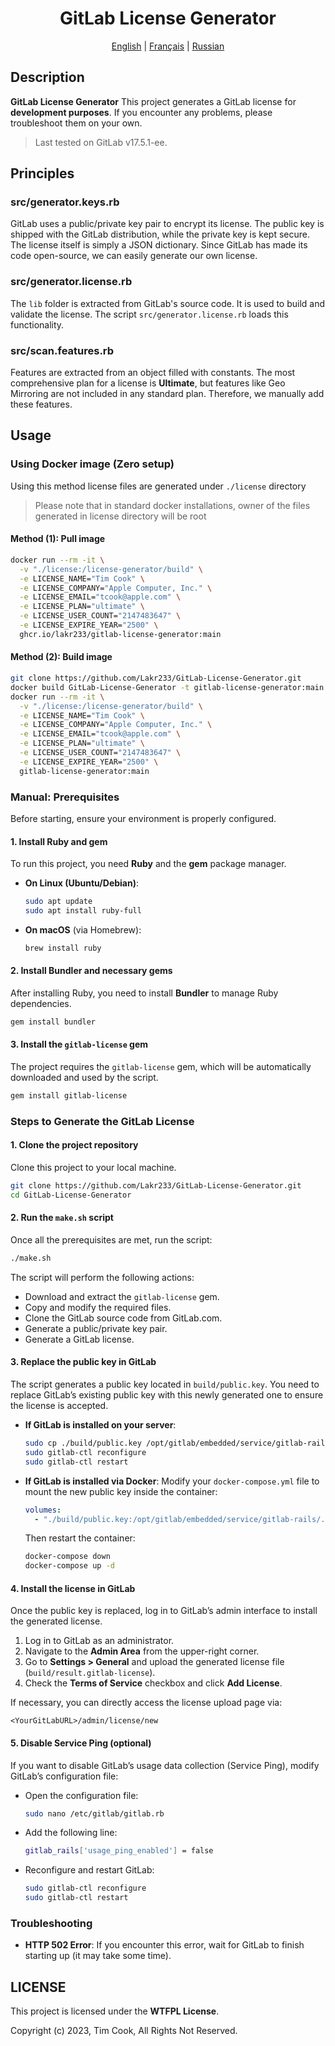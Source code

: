 <div align="center">

# GitLab License Generator

<p align="center">
  <a href="README.md">English</a> |
  <a href="lang/README_FR.md">Français</a> |
  <a href="lang/README_RU.md">Russian</a>
</p>

</div>

## Description

**GitLab License Generator** This project generates a GitLab license for **development purposes**. If you encounter any problems, please troubleshoot them on your own.

> Last tested on GitLab v17.5.1-ee.

## Principles

### **src/generator.keys.rb**

GitLab uses a public/private key pair to encrypt its license. The public key is shipped with the GitLab distribution, while the private key is kept secure. The license itself is simply a JSON dictionary. Since GitLab has made its code open-source, we can easily generate our own license.

### **src/generator.license.rb**

The `lib` folder is extracted from GitLab's source code. It is used to build and validate the license. The script `src/generator.license.rb` loads this functionality.

### **src/scan.features.rb**

Features are extracted from an object filled with constants. The most comprehensive plan for a license is **Ultimate**, but features like Geo Mirroring are not included in any standard plan. Therefore, we manually add these features.

## Usage

### Using Docker image (Zero setup)

Using this method license files are generated under `./license` directory
> Please note that in standard docker installations, owner of the files generated in license directory will be root

#### Method (1): Pull image

```bash
docker run --rm -it \
  -v "./license:/license-generator/build" \
  -e LICENSE_NAME="Tim Cook" \
  -e LICENSE_COMPANY="Apple Computer, Inc." \
  -e LICENSE_EMAIL="tcook@apple.com" \
  -e LICENSE_PLAN="ultimate" \
  -e LICENSE_USER_COUNT="2147483647" \
  -e LICENSE_EXPIRE_YEAR="2500" \
  ghcr.io/lakr233/gitlab-license-generator:main
```

#### Method (2): Build image

```bash
git clone https://github.com/Lakr233/GitLab-License-Generator.git
docker build GitLab-License-Generator -t gitlab-license-generator:main
docker run --rm -it \
  -v "./license:/license-generator/build" \
  -e LICENSE_NAME="Tim Cook" \
  -e LICENSE_COMPANY="Apple Computer, Inc." \
  -e LICENSE_EMAIL="tcook@apple.com" \
  -e LICENSE_PLAN="ultimate" \
  -e LICENSE_USER_COUNT="2147483647" \
  -e LICENSE_EXPIRE_YEAR="2500" \
  gitlab-license-generator:main
```

### Manual: Prerequisites

Before starting, ensure your environment is properly configured.

#### 1. Install Ruby and gem

To run this project, you need **Ruby** and the **gem** package manager.

- **On Linux (Ubuntu/Debian)**:

  ```bash
  sudo apt update
  sudo apt install ruby-full
  ```

- **On macOS** (via Homebrew):

  ```bash
  brew install ruby
  ```

#### 2. Install Bundler and necessary gems

After installing Ruby, you need to install **Bundler** to manage Ruby dependencies.

```bash
gem install bundler
```

#### 3. Install the `gitlab-license` gem

The project requires the `gitlab-license` gem, which will be automatically downloaded and used by the script.

```bash
gem install gitlab-license
```

### Steps to Generate the GitLab License

#### 1. Clone the project repository

Clone this project to your local machine.

```bash
git clone https://github.com/Lakr233/GitLab-License-Generator.git
cd GitLab-License-Generator
```

#### 2. Run the `make.sh` script

Once all the prerequisites are met, run the script:

```bash
./make.sh
```

The script will perform the following actions:

- Download and extract the `gitlab-license` gem.
- Copy and modify the required files.
- Clone the GitLab source code from GitLab.com.
- Generate a public/private key pair.
- Generate a GitLab license.

#### 3. Replace the public key in GitLab

The script generates a public key located in `build/public.key`. You need to replace GitLab’s existing public key with this newly generated one to ensure the license is accepted.

- **If GitLab is installed on your server**:

  ```bash
  sudo cp ./build/public.key /opt/gitlab/embedded/service/gitlab-rails/.license_encryption_key.pub
  sudo gitlab-ctl reconfigure
  sudo gitlab-ctl restart
  ```

- **If GitLab is installed via Docker**:
  Modify your `docker-compose.yml` file to mount the new public key inside the container:

  ```yaml
  volumes:
    - "./build/public.key:/opt/gitlab/embedded/service/gitlab-rails/.license_encryption_key.pub"
  ```

  Then restart the container:

  ```bash
  docker-compose down
  docker-compose up -d
  ```

#### 4. Install the license in GitLab

Once the public key is replaced, log in to GitLab’s admin interface to install the generated license.

1. Log in to GitLab as an administrator.
2. Navigate to the **Admin Area** from the upper-right corner.
3. Go to **Settings > General** and upload the generated license file (`build/result.gitlab-license`).
4. Check the **Terms of Service** checkbox and click **Add License**.

If necessary, you can directly access the license upload page via:

```
<YourGitLabURL>/admin/license/new
```

#### 5. Disable Service Ping (optional)

If you want to disable GitLab’s usage data collection (Service Ping), modify GitLab’s configuration file:

- Open the configuration file:

  ```bash
  sudo nano /etc/gitlab/gitlab.rb
  ```

- Add the following line:

  ```bash
  gitlab_rails['usage_ping_enabled'] = false
  ```

- Reconfigure and restart GitLab:

  ```bash
  sudo gitlab-ctl reconfigure
  sudo gitlab-ctl restart
  ```

### Troubleshooting

- **HTTP 502 Error**:
  If you encounter this error, wait for GitLab to finish starting up (it may take some time).

## LICENSE

This project is licensed under the **WTFPL License**.

Copyright (c) 2023, Tim Cook, All Rights Not Reserved.
